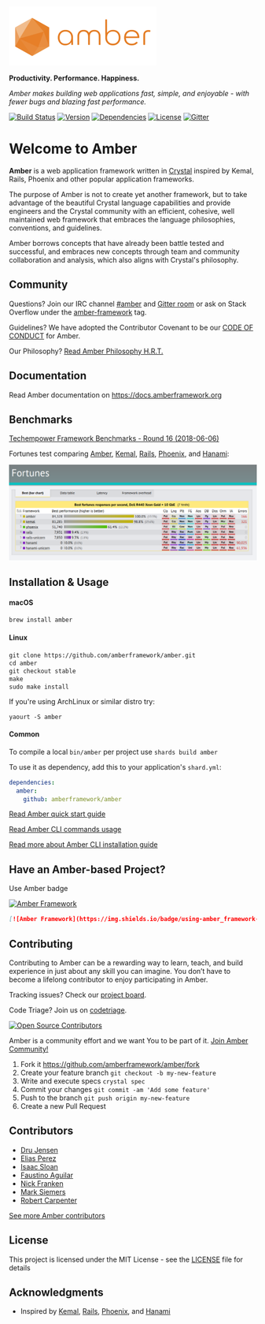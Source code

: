 ![amber](https://github.com/amberframework/site-assets/raw/master/images/amber-horizontal.png)

**Productivity. Performance. Happiness.**

_Amber makes building web applications fast, simple, and enjoyable - with fewer bugs and blazing fast performance._

[![Build Status](https://travis-ci.org/amberframework/amber.svg?branch=master)](https://travis-ci.org/amberframework/amber)
[![Version](https://img.shields.io/github/tag/amberframework/amber.svg?maxAge=360)](https://github.com/amberframework/amber/releases/latest)
[![Dependencies](https://img.shields.io/badge/dependencies-shards-brightgreen.svg)](https://github.com/amberframework/amber/blob/master/shard.yml#L16)
[![License](https://img.shields.io/github/license/amberframework/amber.svg)](https://github.com/amberframework/amber/blob/master/LICENSE)
[![Gitter](https://img.shields.io/gitter/room/amberframework/amber.svg)](https://gitter.im/amberframework/amber)

# Welcome to Amber

**Amber** is a web application framework written in [Crystal](https://crystal-lang.org/) inspired by Kemal, Rails, Phoenix and other popular application frameworks.

The purpose of Amber is not to create yet another framework, but to take advantage of the beautiful Crystal language capabilities and provide engineers and the Crystal community with an efficient, cohesive, well maintained web framework that embraces the language philosophies, conventions, and guidelines.

Amber borrows concepts that have already been battle tested and successful, and embraces new concepts through team and community collaboration and analysis, which also aligns with Crystal's philosophy.

## Community

Questions? Join our IRC channel [#amber](https://webchat.freenode.net/?channels=#amber) and [Gitter room](https://gitter.im/amberframework/amber) or ask on Stack Overflow under the [amber-framework](https://stackoverflow.com/questions/tagged/amber-framework) tag.

Guidelines? We have adopted the Contributor Covenant to be our [CODE OF CONDUCT](.github/CODE_OF_CONDUCT.md) for Amber.

Our Philosophy? [Read Amber Philosophy H.R.T.](.github/AMBER_PHILOSOPHY.md)

## Documentation

Read Amber documentation on https://docs.amberframework.org

## Benchmarks

[Techempower Framework Benchmarks - Round 16 (2018-06-06)](https://www.techempower.com/benchmarks/#section=data-r16&hw=ph&test=fortune&f=zik073-zik0zj-zik0zj-zik0zj-zhxjwf-zik0zj-yelnge-4zsot)

Fortunes test comparing [Amber](https://amberframework.org/), [Kemal](https://kemalcr.com/), [Rails](https://rubyonrails.org/), [Phoenix](https://phoenixframework.org/), and [Hanami](https://hanamirb.org/):

[![framework-benchmark](https://github.com/amberframework/site-assets/raw/master/images/benchmarks-fortunes-round-16.png "TFB Round 16 Fortunes test for Crystal, Elixir and Ruby frameworks")](https://www.techempower.com/benchmarks/#section=data-r16&hw=ph&test=fortune&f=zik073-zik0zj-zik0zj-zik0zj-zhxjwf-zik0zj-yelnge-4zsot)

## Installation & Usage

#### macOS

```
brew install amber
```

#### Linux

```
git clone https://github.com/amberframework/amber.git
cd amber
git checkout stable
make
sudo make install
```

If you're using ArchLinux or similar distro try:

```
yaourt -S amber
```

#### Common

To compile a local `bin/amber` per project use `shards build amber`

To use it as dependency, add this to your application's `shard.yml`:

```yaml
dependencies:
  amber:
    github: amberframework/amber
```

[Read Amber quick start guide](https://docs.amberframework.org/amber/getting-started/quick-start)

[Read Amber CLI commands usage](https://docs.amberframework.org/amber/cli)

[Read more about Amber CLI installation guide](https://docs.amberframework.org/amber/guides/installation)

## Have an Amber-based Project?

Use Amber badge

[![Amber Framework](https://img.shields.io/badge/using-amber_framework-orange.svg)](https://amberframework.org/)

```markdown
[![Amber Framework](https://img.shields.io/badge/using-amber_framework-orange.svg)](https://amberframework.org/)
```

## Contributing

Contributing to Amber can be a rewarding way to learn, teach, and build experience in just about any skill you can imagine. You don’t have to become a lifelong contributor to enjoy participating in Amber.

Tracking issues? Check our [project board](https://github.com/orgs/amberframework/projects/1?fullscreen=true).

Code Triage? Join us on [codetriage](https://www.codetriage.com/amberframework/amber).

[![Open Source Contributors](https://www.codetriage.com/amberframework/amber/badges/users.svg)](https://www.codetriage.com/amberframework/amber)

Amber is a community effort and we want You to be part of it. [Join Amber Community!](https://github.com/amberframework/amber/blob/master/.github/CONTRIBUTING.md)

1. Fork it https://github.com/amberframework/amber/fork
2. Create your feature branch `git checkout -b my-new-feature`
3. Write and execute specs `crystal spec`
4. Commit your changes `git commit -am 'Add some feature'`
5. Push to the branch `git push origin my-new-feature`
6. Create a new Pull Request

## Contributors

- [Dru Jensen](https://github.com/drujensen "drujensen")
- [Elias Perez](https://github.com/eliasjpr "eliasjpr")
- [Isaac Sloan](https://github.com/elorest "elorest")
- [Faustino Aguilar](https://github.com/faustinoaq "faustinoaq")
- [Nick Franken](https://github.com/fridgerator "fridgerator")
- [Mark Siemers](https://github.com/marksiemers "marksiemers")
- [Robert Carpenter](https://github.com/robacarp "robacarp")

[See more Amber contributors](https://github.com/amberframework/amber/graphs/contributors)

## License

This project is licensed under the MIT License - see the [LICENSE](LICENSE) file for details

## Acknowledgments

* Inspired by [Kemal](https://kemalcr.com/), [Rails](https://rubyonrails.org/), [Phoenix](https://phoenixframework.org/), and [Hanami](https://hanamirb.org/)
